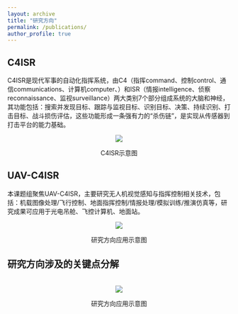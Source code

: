 ```yaml
---
layout: archive
title: "研究方向"
permalink: /publications/
author_profile: true
---
```


## C4ISR

C4ISR是现代军事的自动化指挥系统，由C4（指挥command、控制control、通信communications、计算机computer、）和ISR（情报intelligence、侦察reconnaissance、监视surveillance）两大类别7个部分组成系统的大脑和神经，其功能包括：搜索并发现目标、跟踪与监视目标、识别目标、决策、持续识别、打击目标、战斗损伤评估，这些功能形成一条强有力的“杀伤链”，是实现从传感器到打击平台的能力基础。

<div style="text-align: center;">
  <img src="{{site.url}}/images/C4ISR.png"/>
  <p>C4ISR示意图</p>
</div>

## UAV-C4ISR

本课题组聚焦UAV-C4ISR，主要研究无人机视觉感知与指挥控制相关技术，包括：机载图像处理/飞行控制、地面指挥控制/情报处理/模拟训练/推演仿真等，研究成果可应用于光电吊舱、飞控计算机、地面站。

<div style="text-align: center;">
  <img src="{{site.url}}/images/UAV-C4ISR.png"/>
  <p>研究方向应用示意图</p>
</div>

## 研究方向涉及的关键点分解

<br/>
<div style="text-align: center;">
  <img src="{{site.url}}/images/Key_points_of_research_direction.png"/>
  <p>研究方向应用示意图</p>
</div>
